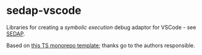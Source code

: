 # sedap-vscode

Libraries for creating a *symbolic execution* debug adaptor for VSCode - see [SEDAP](https://github.com/GillianPlatform/sedap).

Based on [this TS monorepo template](https://github.com/NiGhTTraX/ts-monorepo); thanks go to the authors responsible.
